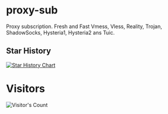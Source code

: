 # proxy-sub
Proxy subscription.
Fresh and Fast Vmess, Vless, Reality, Trojan, ShadowSocks, Hysteria1, Hysteria2 ans Tuic.

## Star History

[![Star History Chart](https://api.star-history.com/svg?repos=ndsphonemy/proxy-sub&type=Date)](https://star-history.com/#ndsphonemy/proxy-sub&Date)

# Visitors
![Visitor's Count](https://profile-counter.glitch.me/ndsphonemy_proxy-sub/count.svg)
